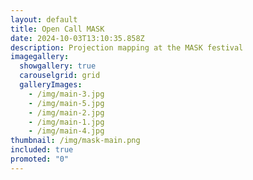 ```yaml
---
layout: default
title: Open Call MASK
date: 2024-10-03T13:10:35.858Z
description: Projection mapping at the MASK festival
imagegallery:
  showgallery: true
  carouselgrid: grid
  galleryImages:
    - /img/main-3.jpg
    - /img/main-5.jpg
    - /img/main-2.jpg
    - /img/main-1.jpg
    - /img/main-4.jpg
thumbnail: /img/mask-main.png
included: true
promoted: "0"
---
```


<template>
  <div class="chicken-swag-container">
    <p>This projection mapping project illustrates the evolution of bits through Mario's journey. Starting with the original Donkey Kong game, Mario progresses through different games as the bit levels increase, showcasing the advancements in gaming technology.

During my college studies, my classmates and I had the opportunity to participate in the 2023 MASK Video Mapping Festival, which featured projections on the Tomas Bata University building. To bring our concept to life, we used After Effects for the overall animation. For animating Mario’s movements, such as running and jumping, we employed a sprite-based approach. We utilized images of the building as references to align our animations accurately. Additionally, we created assets like ladders using Illustrator.</p>
    <MyComponent />
  </div>
</template>

